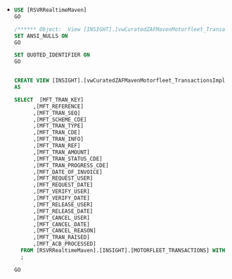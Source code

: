 - ```sql
  USE [RSVRRealtimeMaven]
  GO
  
  /****** Object:  View [INSIGHT].[vwCuratedZAFMavenMotorfleet_TransactionsImpl]    Script Date: 2023/02/08 11:03:05 ******/
  SET ANSI_NULLS ON
  GO
  
  SET QUOTED_IDENTIFIER ON
  GO
  
  
  CREATE VIEW [INSIGHT].[vwCuratedZAFMavenMotorfleet_TransactionsImpl]
  AS
  
  SELECT  [MFT_TRAN_KEY]
        ,[MFT_REFERENCE]
        ,[MFT_TRAN_SEQ]
        ,[MFT_SCHEME_CDE]
        ,[MFT_TRAN_TYPE]
        ,[MFT_TRAN_CDE]
        ,[MFT_TRAN_INFO]
        ,[MFT_TRAN_REF]
        ,[MFT_TRAN_AMOUNT]
        ,[MFT_TRAN_STATUS_CDE]
        ,[MFT_TRAN_PROGRESS_CDE]
        ,[MFT_DATE_OF_INVOICE]
        ,[MFT_REQUEST_USER]
        ,[MFT_REQUEST_DATE]
        ,[MFT_VERIFY_USER]
        ,[MFT_VERIFY_DATE]
        ,[MFT_RELEASE_USER]
        ,[MFT_RELEASE_DATE]
        ,[MFT_CANCEL_USER]
        ,[MFT_CANCEL_DATE]
        ,[MFT_CANCEL_REASON]
        ,[MFT_TRAN_RAISED]
        ,[MFT_ACB_PROCESSED]
    FROM [RSVRRealtimeMaven].[INSIGHT].[MOTORFLEET_TRANSACTIONS] WITH (NOLOCK)
    ;
  
  GO
  
  
  ```